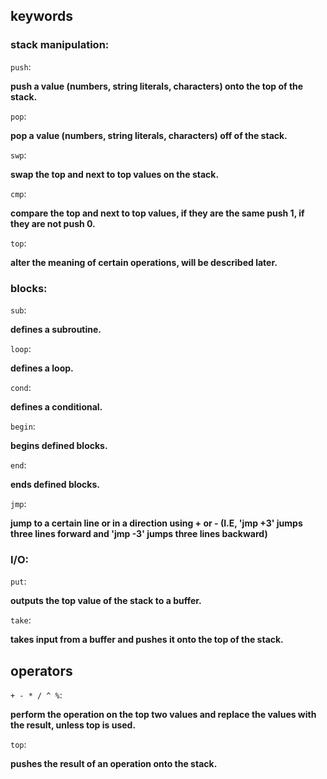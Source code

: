 ## keywords
### stack manipulation:

``` push ```: 

**push a value (numbers, string literals, characters) onto the top of the stack.**

``` pop ```: 

**pop a value (numbers, string literals, characters) off of the stack.**

``` swp ```: 

**swap the top and next to top values on the stack.**

``` cmp ```:

**compare the top and next to top values, if they are the same push 1, if they are not push 0.**

``` top ```:

**alter the meaning of certain operations, will be described later.**

### blocks:

``` sub ```:

**defines a subroutine.**

``` loop ```:

**defines a loop.**

``` cond ```:

**defines a conditional.**

``` begin ```:

**begins defined blocks.**

``` end ```:

**ends defined blocks.**

``` jmp ```:

**jump to a certain line or in a direction using + or - (I.E, 'jmp +3' jumps three lines forward and 'jmp -3' jumps three lines backward)**

### I/O:

``` put ```:

**outputs the top value of the stack to a buffer.**

``` take ```:

**takes input from a buffer and pushes it onto the top of the stack.**

## operators

``` + - * / ^ % ```:

**perform the operation on the top two values and replace the values with the result, unless top is used.**

``` top ```:

**pushes the result of an operation onto the stack.**

